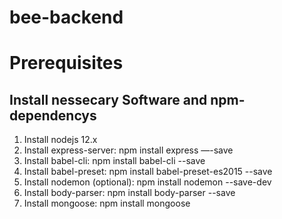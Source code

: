 # bee-backend

# Prerequisites
## Install nessecary Software and npm-dependencys
1. Install nodejs 12.x
2. Install express-server: npm install express —-save
3. Install babel-cli: npm install babel-cli --save
4. Install babel-preset: npm install babel-preset-es2015 --save
5. Install nodemon (optional): npm install nodemon --save-dev
6. Install body-parser: npm install body-parser --save
7. Install mongoose: npm install mongoose
